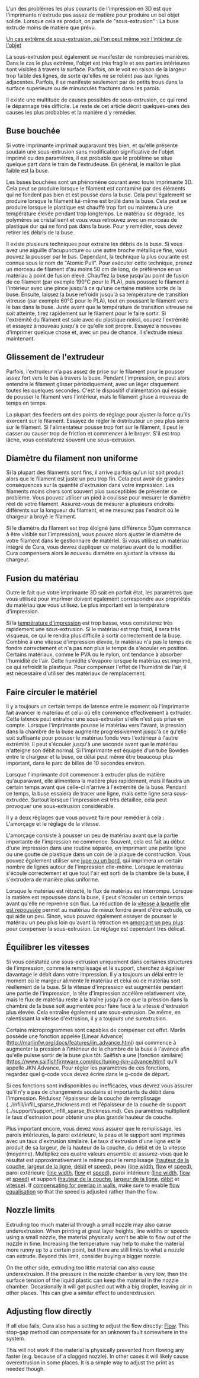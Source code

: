 L'un des problèmes les plus courants de l'impression en 3D est que l'imprimante n'extrude pas assez de matière pour produire un bel objet solide. Lorsque cela se produit, on parle de "sous-extrusion" : La buse extrude moins de matière que prévu.

[Un cas extrême de sous-extrusion, où l'on peut même voir l'intérieur de l'objet](../../../articles/images/underextrusion.jpg)

La sous-extrusion peut également se manifester de nombreuses manières. Dans le cas le plus extrême, l'objet est très fragile et ses parties intérieures sont visibles à travers la surface. Parfois, on le voit en raison de la largeur trop faible des lignes, de sorte qu'elles ne se relient pas aux lignes adjacentes. Parfois, il se manifeste seulement par de petits trous dans la surface supérieure ou de minuscules fractures dans les parois.

Il existe une multitude de causes possibles de sous-extrusion, ce qui rend le dépannage très difficile. Le reste de cet article décrit quelques-unes des causes les plus probables et la manière d'y remédier.

Buse bouchée
----
Si votre imprimante imprimait auparavant très bien, et qu'elle présente soudain une sous-extrusion sans modification significative de l'objet imprimé ou des paramètres, il est probable que le problème se situe quelque part dans le train de l'extrudeuse. En général, le maillon le plus faible est la buse.

Les buses bouchées sont un phénomène courant avec toute imprimante 3D. Cela peut se produire lorsque le filament est contaminé par des éléments qui ne fondent pas bien et est poussé dans la buse. Cela peut également se produire lorsque le filament lui-même est brûlé dans la buse. Cela peut se produire lorsque le plastique est chauffé trop fort ou maintenu à une température élevée pendant trop longtemps. Le matériau se dégrade, les polymères se cristallisent et vous vous retrouvez avec un morceau de plastique dur qui ne fond pas dans la buse. Pour y remédier, vous devez retirer les débris de la buse.

Il existe plusieurs techniques pour extraire les débris de la buse. Si vous avez une aiguille d'acupuncture ou une autre broche métallique fine, vous pouvez la pousser par le bas. Cependant, la technique la plus courante est connue sous le nom de "Atomic Pull". Pour exécuter cette technique, prenez un morceau de filament d'au moins 50 cm de long, de préférence en un matériau à point de fusion élevé. Chauffez la buse jusqu'au point de fusion de ce filament (par exemple 190°C pour le PLA), puis poussez le filament à l'intérieur avec une pince jusqu'à ce qu'une certaine matière sorte de la buse. Ensuite, laissez la buse refroidir jusqu'à sa température de transition vitreuse (par exemple 60°C pour le PLA), tout en poussant le filament vers le bas dans la buse. Juste avant que la température de transition vitreuse ne soit atteinte, tirez rapidement sur le filament pour le faire sortir. Si l'extrémité du filament est sale avec du plastique noirci, coupez l'extrémité et essayez à nouveau jusqu'à ce qu'elle soit propre. Essayez à nouveau d'imprimer quelque chose et, avec un peu de chance, il s'extrude mieux maintenant.

Glissement de l'extrudeur
----
Parfois, l'extrudeur n'a pas assez de prise sur le filament pour le pousser assez fort vers le bas à travers la buse. Pendant l'impression, on peut alors entendre le filament glisser périodiquement, avec un léger claquement toutes les quelques secondes. C'est le dispositif d'alimentation qui essaie de pousser le filament vers l'intérieur, mais le filament glisse à nouveau de temps en temps.

La plupart des feeders ont des points de réglage pour ajuster la force qu'ils exercent sur le filament. Essayez de régler le distributeur un peu plus serré sur le filament. Si l'alimentateur pousse trop fort sur le filament, il peut le casser ou causer trop de friction et commencer à le broyer. S'il est trop lâche, vous constaterez souvent une sous-extrusion.

Diamètre du filament non uniforme
----
Si la plupart des filaments sont fins, il arrive parfois qu'un lot soit produit alors que le filament est juste un peu trop fin. Cela peut avoir de grandes conséquences sur la quantité d'extrusion dans votre impression. Les filaments moins chers sont souvent plus susceptibles de présenter ce problème. Vous pouvez utiliser un pied à coulisse pour mesurer le diamètre réel de votre filament. Assurez-vous de mesurer à plusieurs endroits différents sur la longueur du filament, et ne mesurez pas l'endroit où le chargeur a broyé le filament.

Si le diamètre du filament est trop éloigné (une différence 50μm commence à être visible sur l'impression), vous pouvez alors ajuster le diamètre de votre filament dans le gestionnaire de matériel. Si vous utilisez un matériau intégré de Cura, vous devrez dupliquer ce matériau avant de le modifier. Cura compensera alors le nouveau diamètre en ajustant la vitesse du chargeur.

Fusion du matériau
----
Outre le fait que votre imprimante 3D soit en parfait état, les paramètres que vous utilisez pour imprimer doivent également correspondre aux propriétés du matériau que vous utilisez. Le plus important est la température d'impression.

Si la [température d'impression](../material/material_print_temperature.md) est trop basse, vous constaterez très rapidement une sous-extrusion. Si le matériau est trop froid, il sera très visqueux, ce qui le rendra plus difficile à sortir correctement de la buse. Combiné à une vitesse d'impression élevée, le matériau n'a pas le temps de fondre correctement et n'a pas non plus le temps de s'écouler en position. Certains matériaux, comme le PVA ou le nylon, ont tendance à absorber l'humidité de l'air. Cette humidité s'évapore lorsque le matériau est imprimé, ce qui refroidit le plastique. Pour compenser l'effet de l'humidité de l'air, il est nécessaire d'utiliser des matériaux de remplacement.

Faire circuler le matériel
----
Il y a toujours un certain temps de latence entre le moment où l'imprimante fait avancer le matériau et celui où elle commence effectivement à extruder. Cette latence peut entraîner une sous-extrusion si elle n'est pas prise en compte. Lorsque l'imprimante pousse le matériau vers l'avant, la pression dans la chambre de la buse augmente progressivement jusqu'à ce qu'elle soit suffisante pour pousser le matériau fondu vers l'extérieur à l'autre extrémité. Il peut s'écouler jusqu'à une seconde avant que le matériau n'atteigne son débit normal. Si l'imprimante est équipée d'un tube Bowden entre le chargeur et la buse, ce délai peut même être beaucoup plus important, dans le parc de billes de 10 secondes environ.

Lorsque l'imprimante doit commencer à extruder plus de matière qu'auparavant, elle alimentera la matière plus rapidement, mais il faudra un certain temps avant que celle-ci n'arrive à l'extrémité de la buse. Pendant ce temps, la buse essaiera de tracer une ligne, mais cette ligne sera sous-extrudée. Surtout lorsque l'impression est très détaillée, cela peut provoquer une sous-extrusion considérable.

Il y a deux réglages que vous pouvez faire pour remédier à cela : L'amorçage et le réglage de la vitesse.

L'amorçage consiste à pousser un peu de matériau avant que la partie importante de l'impression ne commence. Souvent, cela est fait au début d'une impression dans une routine séparée, en imprimant une petite ligne ou une goutte de plastique dans un coin de la plaque de construction. Vous pouvez également utiliser une [jupe ou un bord](../platform_adhesion/adhesion_type.md), qui imprimera un certain nombre de lignes autour de l'impression elle-même. Lorsque le matériau s'écoule correctement et que tout l'air est sorti de la chambre de la buse, il s'extrudera de manière plus uniforme.

Lorsque le matériau est rétracté, le flux de matériau est interrompu. Lorsque la matière est repoussée dans la buse, il peut s'écouler un certain temps avant qu'elle ne reprenne son flux. La réduction de la [vitesse à laquelle elle est repoussée](../travel/retraction_prime_speed.md) permet au matériau de mieux fondre avant d'être extrudé, ce qui aide un peu. Sinon, vous pouvez également essayer de pousser le matériau un peu plus loin qu'avant la rétraction en [amorçant un peu plus](../travel/retraction_extra_prime_amount.md) pour compenser la sous-extrusion. Le réglage est cependant très délicat.

Équilibrer les vitesses
----
Si vous constatez une sous-extrusion uniquement dans certaines structures de l'impression, comme le remplissage et le support, cherchez à égaliser davantage le débit dans votre impression. Il y a toujours un délai entre le moment où le margeur alimente le matériau et celui où ce matériau sort réellement de la buse. Si la vitesse d'impression est augmentée pendant une partie de l'impression, la tête d'impression accélère relativement vite, mais le flux de matériau reste à la traîne jusqu'à ce que la pression dans la chambre de la buse soit augmentée pour faire face à la vitesse d'extrusion plus élevée. Cela entraîne également une sous-extrusion. De même, en ralentissant la vitesse d'extrusion, il y a toujours une surextrusion.

Certains microprogrammes sont capables de compenser cet effet. Marlin possède une fonction appelée [Linear Advance] (http://marlinfw.org/docs/features/lin_advance.html) qui commence à augmenter la pression à l'intérieur de la chambre de la buse à l'avance afin qu'elle puisse sortir de la buse plus tôt. Sailfish a une [fonction similaire] (https://www.sailfishfirmware.com/doc/tuning-jkn-advance.html) qu'il appelle JKN Advance. Pour régler les paramètres de ces fonctions, regardez quel g-code vous devez écrire dans le g-code de départ.

Si ces fonctions sont indisponibles ou inefficaces, vous devrez vous assurer qu'il n'y a pas de changements soudains et importants du débit dans l'impression. Réduisez l'épaisseur de la couche de remplissage (../infill/infill_sparse_thickness.md) et l'épaisseur de la couche de support (../support/support_infill_sparse_thickness.md). Ces paramètres multiplient le taux d'extrusion pour obtenir une plus grande hauteur de couche.

Plus important encore, vous devez vous assurer que le remplissage, les parois intérieures, la paroi extérieure, la peau et le support sont imprimés avec un taux d'extrusion similaire. Le taux d'extrusion d'une ligne est le produit de sa largeur, de la hauteur de la couche, du débit et de la vitesse (moyenne). Multipliez ces quatre valeurs ensemble et assurez-vous que le résultat est approximativement le même pour le remplissage ([hauteur de la couche](../infill/infill_sparse_thickness.md), [largeur de la ligne](../resolution/infill_line_width.md), [débit](../material/infill_material_flow.md) et [speed](../speed/speed_infill.md)), peau ([line width](../resolution/skin_line_width.md), [flow](../material/skin_material_flow.md) et [speed](../speed/speed_topbottom.md)), paroi extérieure ([line width](../resolution/wall_line_width_0.md), [flow](../material/wall_0_material_flow.md) et [speed](../speed/speed_wall_0.md)), paroi intérieure ([line width](../resolution/wall_line_width_x.md), [flow](../material/wall_x_material_flow.md) et [speed](../speed/speed_wall_x.md)) et support ([hauteur de la couche](../support/support_infill_sparse_thickness.md), [largeur de la ligne](../resolution/support_line_width.md), [débit](../material/support_material_flow.md) et [vitesse](../speed/speed_support.md)). If [compensating for overlap in walls](../shell/travel_compensate_overlapping_walls_enabled.md), make sure to enable [flow equalisation](../speed/speed_equalize_flow_enabled.md) so that the speed is adjusted rather than the flow.

Nozzle limits
----
Extruding too much material through a small nozzle may also cause underextrusion. When printing at great layer heights, line widths or speeds using a small nozzle, the material physically won't be able to flow out of the nozzle in time. Increasing the temperature may help to make the material more runny up to a certain point, but there are still limits to what a nozzle can extrude. Beyond this limit, consider buying a bigger nozzle.

On the other side, extruding too little material can also cause underextrusion. If the pressure in the nozzle chamber is very low, then the surface tension of the liquid plastic can keep the material in the nozzle chamber. Occasionally it will get pushed out with a big droplet, leaving air in other places. This can give a similar effect to underextrusion.

Adjusting flow directly
----
If all else fails, Cura also has a setting to adjust the flow directly: [Flow](../material/material_flow.md). This stop-gap method can compensate for an unknown fault somewhere in the system.

This will not work if the material is physically prevented from flowing any faster (e.g. because of a clogged nozzle). In other cases it will likely cause overextrusion in some places. It is a simple way to adjust the print as needed though.
